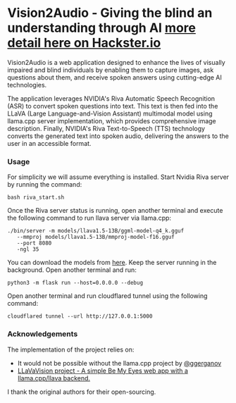 
# Vision2Audio - Giving the blind an understanding through AI [more detail here on Hackster.io](https://www.hackster.io/shahizat/vision2audio-giving-the-blind-an-understanding-through-ai-33f929)

Vision2Audio is a web application designed to enhance the lives of visually impaired and blind individuals by enabling them to capture images, ask questions about them, and receive spoken answers using cutting-edge AI technologies.

The application leverages NVIDIA's Riva Automatic Speech Recognition (ASR) to convert spoken questions into text. This text is then fed into the LLaVA (Large Language-and-Vision Assistant) multimodal model using llama.cpp server implementation, which provides comprehensive image description. Finally, NVIDIA's Riva Text-to-Speech (TTS) technology converts the generated text into spoken audio, delivering the answers to the user in an accessible format.


### Usage
For simplicity we will assume everything is installed. Start Nvidia Riva server by running the command:
```
bash riva_start.sh
```
Once the Riva server status is running, open another terminal and execute the following command to run llava server via llama.cpp:
```
./bin/server -m models/llava1.5-13B/ggml-model-q4_k.gguf
   --mmproj models/llava1.5-13B/mmproj-model-f16.gguf
   --port 8080
   -ngl 35
```

You can download the models from [here](https://huggingface.co/mys/ggml_bakllava-1/tree/main). Keep the server running in the background. Open another terminal and run:
```
python3 -m flask run --host=0.0.0.0 --debug
```
Open another terminal and run cloudflared tunnel using the following command:
```
cloudflared tunnel --url http://127.0.0.1:5000

```

### Acknowledgements
The implementation of the project relies on:
* It would not be possible without the llama.cpp project by [@ggerganov](https://www.github.com/ggerganov) 
* [ LLaVaVision project - A simple Be My Eyes web app with a llama.cpp/llava backend.](https://github.com/lxe/llavavision)

I thank the original authors for their open-sourcing.

